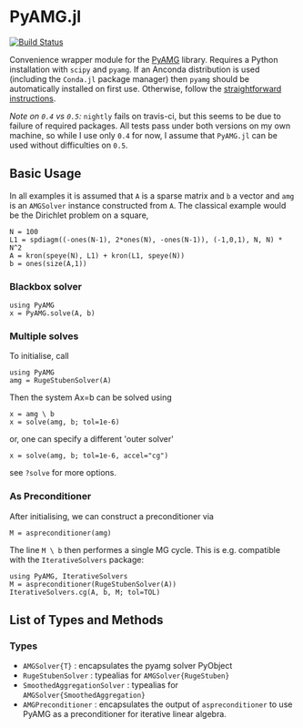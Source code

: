 # PyAMG.jl

[![Build Status](https://travis-ci.org/cortner/PyAMG.jl.svg?branch=master)](https://travis-ci.org/cortner/PyAMG.jl)

Convenience wrapper module for the [PyAMG](http://pyamg.org) library.
Requires a Python installation with `scipy` and `pyamg`.
If an Anconda distribution is used (including the `Conda.jl` package manager)
then `pyamg` should be automatically installed on first use. Otherwise, follow
the [straightforward instructions](https://github.com/pyamg/pyamg).

*Note on `0.4` vs `0.5`:* `nightly` fails on travis-ci, but this seems to be
due to failure of required packages. All tests pass
under both versions on my own machine, so while I use only `0.4` for
now, I assume that `PyAMG.jl` can be used without difficulties on `0.5`.

## Basic Usage

In all examples it is assumed that `A` is a sparse matrix
and `b` a vector and `amg` is an `AMGSolver` instance constructed from `A`.
The classical example would be the Dirichlet problem on a square,
```
N = 100
L1 = spdiagm((-ones(N-1), 2*ones(N), -ones(N-1)), (-1,0,1), N, N) * N^2
A = kron(speye(N), L1) + kron(L1, speye(N))
b = ones(size(A,1))
```

### Blackbox solver
```
using PyAMG
x = PyAMG.solve(A, b)
```

### Multiple solves

To initialise, call
```
using PyAMG
amg = RugeStubenSolver(A)
```

Then the system Ax=b can be solved using
```
x = amg \ b
x = solve(amg, b; tol=1e-6)
```

or, one can specify a different 'outer solver'
```
x = solve(amg, b; tol=1e-6, accel="cg")
```

see `?solve` for more options.

### As Preconditioner

After initialising, we can construct a preconditioner via
```
M = aspreconditioner(amg)
```

The line `M \ b` then performes a single MG cycle.
This is e.g. compatible with the `IterativeSolvers` package:
```
using PyAMG, IterativeSolvers
M = aspreconditioner(RugeStubenSolver(A))
IterativeSolvers.cg(A, b, M; tol=TOL)
```

## List of Types and Methods

### Types

* `AMGSolver{T}` : encapsulates the pyamg solver PyObject
* `RugeStubenSolver` : typealias for `AMGSolver{RugeStuben}`
* `SmoothedAggregationSolver` : typealias for `AMGSolver{SmoothedAggregation}`
* `AMGPreconditioner` : encapsulates the output of `aspreconditioner`
   to use PyAMG as a preconditioner for iterative linear algebra.

<!-- ### Methods  TODO: write this documentation.
* `solve` : basic solver
* `Base.\` : single MG cycle (use PyAMG as preconditioner)
* `set_cycle!` : set which type of cycle to use (default "V")
* `diagnostics` : determine an optimal configuration for a given matrix
* -->
